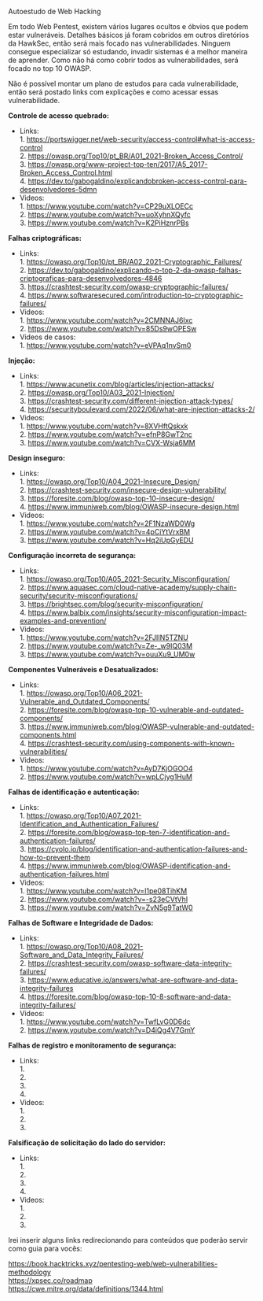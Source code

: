 Autoestudo de Web Hacking

Em todo Web Pentest, existem vários lugares ocultos e óbvios que podem estar vulneráveis. Detalhes básicos já foram cobridos em outros diretórios da HawkSec, então será mais focado nas vulnerabilidades. Ninguem consegue especializar só estudando, invadir sistemas é a melhor maneira de aprender. Como não há como cobrir todos as vulnerabilidades, será focado no top 10 OWASP.

Não é possível montar um plano de estudos para cada vulnerabilidade, então será postado links com explicações e como acessar essas vulnerabilidade.

**Controle de acesso quebrado:**  
  * Links:   
        1. https://portswigger.net/web-security/access-control#what-is-access-control  
        2. https://owasp.org/Top10/pt_BR/A01_2021-Broken_Access_Control/  
        3. https://owasp.org/www-project-top-ten/2017/A5_2017-Broken_Access_Control.html  
        4. https://dev.to/gabogaldino/explicandobroken-access-control-para-desenvolvedores-5dmn  
  * Videos:  
        1. https://www.youtube.com/watch?v=CP29uXLOECc  
        2. https://www.youtube.com/watch?v=uoXyhnXQyfc  
        3. https://www.youtube.com/watch?v=K2PiHznrPBs  
  
**Falhas criptográficas:**  
  * Links:   
        1. https://owasp.org/Top10/pt_BR/A02_2021-Cryptographic_Failures/   
        2. https://dev.to/gabogaldino/explicando-o-top-2-da-owasp-falhas-criptograficas-para-desenvolvedores-4846  
        3. https://crashtest-security.com/owasp-cryptographic-failures/    
        4. https://www.softwaresecured.com/introduction-to-cryptographic-failures/   
  * Videos:  
        1. https://www.youtube.com/watch?v=2CMNNAJ6Ixc       
        2. https://www.youtube.com/watch?v=85Ds9wOPESw      
  * Videos de casos:  
        1. https://www.youtube.com/watch?v=eVPAq1nvSm0
 
**Injeção:** 
  * Links:   
        1. https://www.acunetix.com/blog/articles/injection-attacks/     
        2. https://owasp.org/Top10/A03_2021-Injection/   
        3. https://crashtest-security.com/different-injection-attack-types/  
        4. https://securityboulevard.com/2022/06/what-are-injection-attacks-2/   
  * Videos:  
        1. https://www.youtube.com/watch?v=8XVHftQskxk     
        2. https://www.youtube.com/watch?v=efnP8GwT2nc   
        3. https://www.youtube.com/watch?v=CVX-Wsja6MM  

**Design inseguro:**  
  * Links:   
        1. https://owasp.org/Top10/A04_2021-Insecure_Design/    
        2. https://crashtest-security.com/insecure-design-vulnerability/    
        3. https://foresite.com/blog/owasp-top-10-insecure-design/    
        4. https://www.immuniweb.com/blog/OWASP-insecure-design.html     
  * Videos:  
        1. https://www.youtube.com/watch?v=2F1NzaWD0Wg   
        2. https://www.youtube.com/watch?v=4pCiYtVrxBM     
        3. https://www.youtube.com/watch?v=Hq2iUpGyEDU  

**Configuração incorreta de segurança:**  
  * Links:   
        1. https://owasp.org/Top10/A05_2021-Security_Misconfiguration/    
        2. https://www.aquasec.com/cloud-native-academy/supply-chain-security/security-misconfigurations/    
        3. https://brightsec.com/blog/security-misconfiguration/    
        4. https://www.balbix.com/insights/security-misconfiguration-impact-examples-and-prevention/     
  * Videos:  
        1. https://www.youtube.com/watch?v=2FJIIN5TZNU     
        2. https://www.youtube.com/watch?v=Ze-_w9IQ03M   
        3. https://www.youtube.com/watch?v=ouuXu9_UM0w  

**Componentes Vulneráveis ​​e Desatualizados:**  
  * Links:   
        1. https://owasp.org/Top10/A06_2021-Vulnerable_and_Outdated_Components/    
        2. https://foresite.com/blog/owasp-top-10-vulnerable-and-outdated-components/     
        3. https://www.immuniweb.com/blog/OWASP-vulnerable-and-outdated-components.html    
        4. https://crashtest-security.com/using-components-with-known-vulnerabilities/     
  * Videos:  
        1. https://www.youtube.com/watch?v=AyD7KjOGOO4     
        2. https://www.youtube.com/watch?v=wpLCjyg1HuM     

**Falhas de identificação e autenticação:**  
  * Links:   
        1. https://owasp.org/Top10/A07_2021-Identification_and_Authentication_Failures/    
        2. https://foresite.com/blog/owasp-top-ten-7-identification-and-authentication-failures/    
        3. https://cyolo.io/blog/identification-and-authentication-failures-and-how-to-prevent-them    
        4. https://www.immuniweb.com/blog/OWASP-identification-and-authentication-failures.html     
  * Videos:  
        1. https://www.youtube.com/watch?v=I1pe08TihKM     
        2. https://www.youtube.com/watch?v=-s23eCVtVhI     
        3. https://www.youtube.com/watch?v=ZvN5g9TatW0  

**Falhas de Software e Integridade de Dados:**  
  * Links:   
        1. https://owasp.org/Top10/A08_2021-Software_and_Data_Integrity_Failures/    
        2. https://crashtest-security.com/owasp-software-data-integrity-failures/    
        3. https://www.educative.io/answers/what-are-software-and-data-integrity-failures    
        4. https://foresite.com/blog/owasp-top-10-8-software-and-data-integrity-failures/     
  * Videos:  
        1. https://www.youtube.com/watch?v=TwfLvG0D6dc     
        2. https://www.youtube.com/watch?v=D4iQg4V7GmY     

**Falhas de registro e monitoramento de segurança:**  
  * Links:   
        1.   
        2.   
        3.   
        4.    
  * Videos:  
        1.    
        2.    
        3.

**Falsificação de solicitação do lado do servidor:**  
  * Links:   
        1.   
        2.   
        3.   
        4.    
  * Videos:  
        1.    
        2.    
        3.  

Irei inserir alguns links redirecionando para conteúdos que poderão servir como guia para vocês:  

https://book.hacktricks.xyz/pentesting-web/web-vulnerabilities-methodology  
https://xpsec.co/roadmap    
https://cwe.mitre.org/data/definitions/1344.html  

